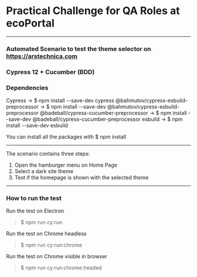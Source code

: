 # Practical Challenge for QA Roles at ecoPortal
***
### Automated Scenario to test the theme selector on https://arstechnica.com
### Cypress 12 + Cucumber (BDD)

### Dependencies

Cypress                                 -> $ npm install --save-dev cypress
@bahmutov/cypress-esbuild-preprocessor  -> $ npm install --save-dev @bahmutov/cypress-esbuild-preprocessor
@badeball/cypress-cucumber-preprocessor -> $ npm install --save-dev @badeball/cypress-cucumber-preprocessor
esbuild                                 -> $ npm install --save-dev esbuild

You can install all the packages with $ npm install 

***

The scenario contains three steps:
1. Open the hamburger menu on Home Page
2. Select a dark site theme
3. Test if the homepage is shown with the selected theme

***

### How to run the test

Run the test on Electron
> $ npm run cy:run

Run the test on Chrome headless
> $ npm run cy:run:chrome

Run the test on Chrome visible in browser
> $ npm run cy:run:chrome:headed